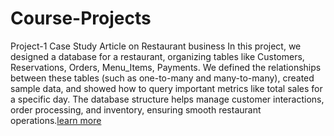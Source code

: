 # Course-Projects

Project-1 Case Study Article on Restaurant business 
In this project, we designed a database for a restaurant, organizing tables like Customers, Reservations, Orders, Menu_Items, Payments. We defined the relationships between these tables (such as one-to-many and many-to-many), created sample data, and showed how to query important metrics like total sales for a specific day. The database structure helps manage customer interactions, order processing, and inventory, ensuring smooth restaurant operations.[learn more](https://github.com/Sahil3122/Course-Projects/blob/main/Case%20Study%20Article%20on%20Restaurant%20.pdf)
